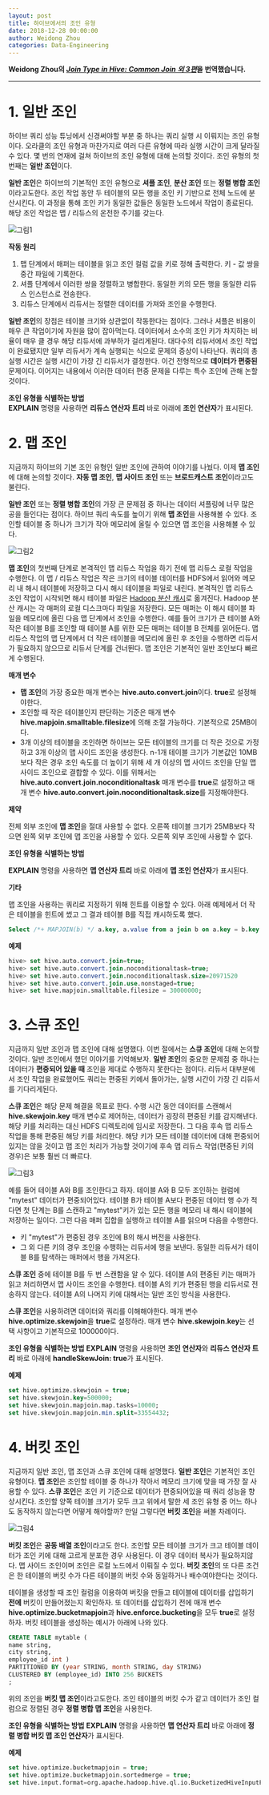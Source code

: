 ```yaml
---
layout: post
title: 하이브에서의 조인 유형
date: 2018-12-28 00:00:00
author: Weidong Zhou
categories: Data-Engineering
---  
```

  
  
**Weidong Zhou의 [*Join Type in Hive: Common Join 외 3편*](https://weidongzhou.wordpress.com/2017/06/06/join-type-in-hive-common-join)을 번역했습니다.**
  
  
- - -

# 1. 일반 조인
  
하이브 쿼리 성능 튜닝에서 신경써야할 부분 중 하나는 쿼리 실행 시 이뤄지는 조인 유형이다. 오라클의 조인 유형과 마찬가지로 여러 다른 유형에 따라 실행 시간이 크게 달라질 수 있다. 몇 번의 연재에 걸쳐 하이브의 조인 유형에 대해 논의할 것이다. 조인 유형의 첫 번째는 **일반 조인**이다.
  
**일반 조인**은 하이브의 기본적인 조인 유형으로 **셔플 조인**, **분산 조인** 또는 **정렬 병합 조인**이라고도한다. 조인 작업 동안 두 테이블의 모든 행을 조인 키 기반으로 전체 노드에 분산시킨다. 이 과정을 통해 조인 키가 동일한 값들은 동일한 노드에서 작업이 종료된다. 해당 조인 작업은 맵 / 리듀스의 온전한 주기를 갖는다.
  
![그림1](https://aldente0630.github.io/assets/join_type_in_hive1.jpg)
  
**작동 원리**
1. 맵 단계에서 매퍼는 테이블을 읽고 조인 컬럼 값을 키로 정해 출력한다. 키 - 값 쌍을 중간 파일에 기록한다.
2. 셔플 단계에서 이러한 쌍을 정렬하고 병합한다. 동일한 키의 모든 행을 동일한 리듀스 인스턴스로 전송한다.
3. 리듀스 단계에서 리듀서는 정렬한 데이터를 가져와 조인을 수행한다.

**일반 조인**의 장점은 테이블 크기와 상관없이 작동한다는 점이다. 그러나 셔플은 비용이 매우 큰 작업이기에 자원을 많이 잡아먹는다. 데이터에서 소수의 조인 키가 차지하는 비율이 매우 클 경우 해당 리듀서에 과부하가 걸리게된다. 대다수의 리듀서에서 조인 작업이 완료됐지만 일부 리듀서가 계속 실행되는 식으로 문제의 증상이 나타난다. 쿼리의 총 실행 시간은 실행 시간이 가장 긴 리듀서가 결정한다. 이건 전형적으로 **데이터가 편중된** 문제이다. 이어지는 내용에서 이러한 데이터 편중 문제을 다루는 특수 조인에 관해 논할 것이다.

**조인 유형을 식별하는 방법**  
**EXPLAIN** 명령을 사용하면 **리듀스 연산자 트리** 바로 아래에 **조인 연산자**가 표시된다.
  
# 2. 맵 조인
  
지금까지 하이브의 기본 조인 유형인 일반 조인에 관하여 이야기를 나눴다. 이제 **맵 조인**에 대해 논의할 것이다. **자동 맵 조인**, **맵 사이드 조인** 또는 **브로드캐스트 조인**이라고도 불린다.

**일반 조인** 또는 **정렬 병합 조인**의 가장 큰 문제점 중 하나는 데이터 셔플링에 너무 많은 공을 들인다는 점이다. 하이브 쿼리 속도를 높이기 위해 **맵 조인**을 사용해볼 수 있다. 조인할 테이블 중 하나가 크기가 작아 메모리에 올릴 수 있으면 맵 조인을 사용해볼 수 있다.
  
![그림2](https://aldente0630.github.io/assets/join_type_in_hive2.jpg)
  
**맵 조인**의 첫번째 단계로 본격적인 맵 리듀스 작업을 하기 전에 맵 리듀스 로컬 작업을 수행한다. 이 맵 / 리듀스 작업은 작은 크기의 테이블 데이터를 HDFS에서 읽어와 메모리 내 해시 테이블에 저장하고 다시 해시 테이블을 파일로 내린다. 본격적인 맵 리듀스 조인 작업이 시작되면 해시 테이블 파일은 [Hadoop 분산 캐시](https://hadoop.apache.org/docs/r1.2.1/api/org/apache/hadoop/filecache/DistributedCache.html)로 옮겨진다. Hadoop 분산 캐시는 각 매퍼의 로컬 디스크마다 파일을 저장한다. 모든 매퍼는 이 해시 테이블 파일을 메모리에 올린 다음 맵 단계에서 조인을 수행한다. 예를 들어 크기가 큰 테이블 A와 작은 테이블 B를 조인할 때 테이블 A를 위한 모든 매퍼는 테이블 B 전체를 읽어둔다. 맵 리듀스 작업의 맵 단계에서 더 작은 테이블을 메모리에 올린 후 조인을 수행하면 리듀서가 필요하지 않으므로 리듀서 단계를 건너뛴다. 맵 조인은 기본적인 일반 조인보다 빠르게 수행된다.

**매개 변수**

* **맵 조인**의 가장 중요한 매개 변수는 **hive.auto.convert.join**이다. **true**로 설정해야한다.
* 조인할 때 작은 테이블인지 판단하는 기준은 매개 변수 **hive.mapjoin.smalltable.filesize**에 의해 조절 가능하다. 기본적으로 25MB이다.
* 3개 이상의 테이블을 조인하면 하이브는 모든 테이블의 크기를 더 작은 것으로 가정하고 3개 이상의 맵 사이드 조인을 생성한다. n-1개 테이블 크기가 기본값인 10MB보다 작은 경우 조인 속도를 더 높이기 위해 세 개 이상의 맵 사이드 조인을 단일 맵 사이드 조인으로 결합할 수 있다. 이를 위해서는 **hive.auto.convert.join.noconditionaltask** 매개 변수를 **true**로 설정하고 매개 변수 **hive.auto.convert.join.noconditionaltask.size**를 지정해야한다.

**제약**

전체 외부 조인에 **맵 조인**을 절대 사용할 수 없다. 오른쪽 테이블 크기가 25MB보다 작으면 왼쪽 외부 조인에 맵 조인을 사용할 수 있다. 오른쪽 외부 조인에 사용할 수 없다.

**조인 유형을 식별하는 방법**
  
**EXPLAIN** 명령을 사용하면 **맵 연산자 트리** 바로 아래에 **맵 조인 연산자**가 표시된다.

**기타**  
  
맵 조인을 사용하는 쿼리로 지정하기 위해 힌트를 이용할 수 있다. 아래 예제에서 더 작은 테이블을 힌트에 썼고 그 결과 테이블 B를 직접 캐시하도록 했다.
  
```sql
Select /*+ MAPJOIN(b) */ a.key, a.value from a join b on a.key = b.key
```
  
**예제**  
  
```sql
hive> set hive.auto.convert.join=true;
hive> set hive.auto.convert.join.noconditionaltask=true;
hive> set hive.auto.convert.join.noconditionaltask.size=20971520
hive> set hive.auto.convert.join.use.nonstaged=true;
hive> set hive.mapjoin.smalltable.filesize = 30000000; 
```
  
# 3. 스큐 조인
  
지금까지 일반 조인과 맵 조인에 대해 설명했다. 이번 절에서는 **스큐 조인**에 대해 논의할 것이다. 일반 조인에서 했던 이야기를 기억해보자. **일반 조인**의 중요한 문제점 중 하나는 데이터가 **편중되어 있을 때** 조인을 제대로 수행하지 못한다는 점이다. 리듀서 대부분에서 조인 작업을 완료했어도 쿼리는 편중된 키에서 돌아가는, 실행 시간이 가장 긴 리듀서를 기다리게된다.
  
**스큐 조인**은 해당 문제 해결을 목표로 한다. 수행 시간 동안 데이터를 스캔해서 **hive.skewjoin.key** 매개 변수로 제어하는, 데이터가 굉장히 편중된 키를 감지해낸다. 해당 키를 처리하는 대신 HDFS 디렉토리에 임시로 저장한다. 그 다음 후속 맵 리듀스 작업을 통해 편중된 해당 키를 처리한다. 해당 키가 모든 테이블 데이터에 대해 편중되어있지는 않을 것이고 맵 조인 처리가 가능할 것이기에 후속 맵 리듀스 작업(편중된 키의 경우)은 보통 훨씬 더 빠르다.
  
![그림3](https://aldente0630.github.io/assets/join_type_in_hive3.jpg)
  
예를 들어 테이블 A와 B를 조인한다고 하자. 테이블 A와 B 모두 조인하는 컬럼에 "mytest" 데이터가 편중되어있다. 테이블 B가 테이블 A보다 편중된 데이터 행 수가 적다면 첫 단계는 B를 스캔하고 "mytest"키가 있는 모든 행을 메모리 내 해시 테이블에 저장하는 일이다. 그런 다음 매퍼 집합을 실행하고 테이블 A를 읽으며 다음을 수행한다.
  
* 키 "mytest"가 편중된 경우 조인에 B의 해시 버전을 사용한다.
* 그 외 다른 키의 경우 조인을 수행하는 리듀서에 행을 보낸다. 동일한 리듀서가 테이블 B를 탐색하는 매퍼에서 행을 가져온다.
  
**스큐 조인** 중에 테이블 B를 두 번 스캔함을 알 수 있다. 테이블 A의 편중된 키는 매퍼가 읽고 처리하면서 맵 사이드 조인을 수행한다. 테이블 A의 키가 편중된 행을 리듀서로 전송하지 않는다. 테이블 A의 나머지 키에 대해서는 일반 조인 방식을 사용한다.
  
**스큐 조인**을 사용하려면 데이터와 쿼리를 이해해야한다. 매개 변수 **hive.optimize.skewjoin**을 **true**로 설정하라. 매개 변수 **hive.skewjoin.key**는 선택 사항이고 기본적으로 100000이다.
  
**조인 유형을 식별하는 방법**
**EXPLAIN** 명령을 사용하면 **조인 연산자**와 **리듀스 연산자 트리** 바로 아래에 **handleSkewJoin: true**가 표시된다.
  
**예제**  
  
```sql
set hive.optimize.skewjoin = true;
set hive.skewjoin.key=500000;
set hive.skewjoin.mapjoin.map.tasks=10000;
set hive.skewjoin.mapjoin.min.split=33554432;
```
  
# 4. 버킷 조인
  
지금까지 일반 조인, 맵 조인과 스큐 조인에 대해 설명했다. **일반 조인**은 기본적인 조인 유형이다. **맵 조인**은 조인할 테이블 중 하나가 작아서 메모리 크기에 맞을 때 가장 잘 사용할 수 있다. **스큐 조인**은 조인 키 기준으로 데이터가 편중되어있을 때 쿼리 성능을 향상시킨다. 조인할 양쪽 테이블 크기가 모두 크고 위에서 말한 세 조인 유형 중 어느 하나도 동작하지 않는다면 어떻게 해야할까? 만일 그렇다면 **버킷 조인**을 써볼 차례이다.
  
![그림4](https://aldente0630.github.io/assets/join_type_in_hive4.jpg)
  
**버킷 조인**은 **공동 배열 조인**이라고도 한다. 조인할 모든 테이블 크기가 크고 테이블 데이터가 조인 키에 대해 고르게 분포한 경우 사용된다. 이 경우 데이터 복사가 필요하지않다. 맵 사이드 조인이며 조인은 로컬 노드에서 이뤄질 수 있다. **버킷 조인**의 또 다른 조건은 한 테이블의 버킷 수가 다른 테이블의 버킷 수와 동일하거나 배수여야한다는 것이다.
  
테이블을 생성할 때 조인 컬럼을 이용하여 버킷을 만들고 테이블에 데이터를 삽입하기 **전에** 버킷이 만들어졌는지 확인하자. 또 데이터를 삽입하기 전에 매개 변수 **hive.optimize.bucketmapjoin**과 **hive.enforce.bucketing**을 모두 **true**로 설정하자. 버킷 테이블을 생성하는 예시가 아래에 나와 있다.
   
```sql
CREATE TABLE mytable (  
name string,     
city string,    
employee_id int )   
PARTITIONED BY (year STRING, month STRING, day STRING)  
CLUSTERED BY (employee_id) INTO 256 BUCKETS 
;
```
  
위의 조인을 **버킷 맵 조인**이라고도한다. 조인 테이블의 버킷 수가 같고 데이터가 조인 컬럼으로 정렬된 경우 **정렬 병합 맵 조인**을 사용한다.
  
**조인 유형을 식별하는 방법**
**EXPLAIN** 명령을 사용하면 **맵 연산자 트리** 바로 아래에 **정렬 병합 버킷 맵 조인 연산자**가 표시된다.
  
**예제**  
  
```sql
set hive.optimize.bucketmapjoin = true;
set hive.optimize.bucketmapjoin.sortedmerge = true;
set hive.input.format=org.apache.hadoop.hive.ql.io.BucketizedHiveInputFormat;
```
